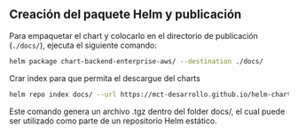 ## Creación del paquete Helm y publicación

Para empaquetar el chart y colocarlo en el directorio de publicación (`./docs/`), ejecuta el siguiente comando:

```bash
helm package chart-backend-enterprise-aws/ --destination ./docs/

```
Crar index para que permita el descargue del charts
```bash
helm repo index docs/ --url https://mct-desarrollo.github.io/helm-charts/

```

Este comando genera un archivo .tgz dentro del folder docs/, el cual puede ser utilizado como parte de un repositorio Helm estático.